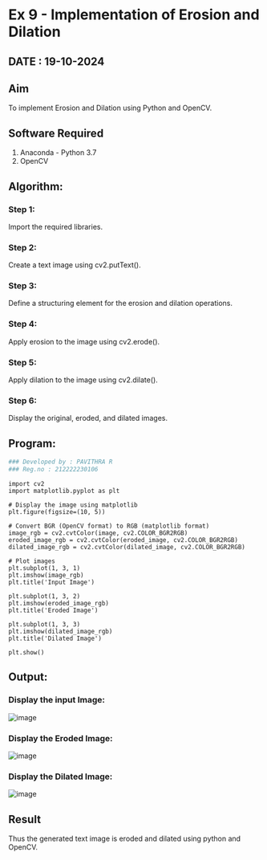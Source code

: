 #  Ex 9 - Implementation of Erosion and Dilation
## DATE : 19-10-2024

## Aim
To implement Erosion and Dilation using Python and OpenCV.
## Software Required
1. Anaconda - Python 3.7
2. OpenCV
## Algorithm:
### Step 1:
Import the required libraries.
### Step 2: 
Create a text image using cv2.putText().
### Step 3: 
Define a structuring element for the erosion and dilation operations.
### Step 4: 
Apply erosion to the image using cv2.erode().
### Step 5: 
Apply dilation to the image using cv2.dilate().
### Step 6: 
Display the original, eroded, and dilated images.
 
## Program:
```py
### Developed by : PAVITHRA R
### Reg.no : 212222230106
```
```
import cv2
import matplotlib.pyplot as plt

# Display the image using matplotlib
plt.figure(figsize=(10, 5))

# Convert BGR (OpenCV format) to RGB (matplotlib format)
image_rgb = cv2.cvtColor(image, cv2.COLOR_BGR2RGB)
eroded_image_rgb = cv2.cvtColor(eroded_image, cv2.COLOR_BGR2RGB)
dilated_image_rgb = cv2.cvtColor(dilated_image, cv2.COLOR_BGR2RGB)

# Plot images
plt.subplot(1, 3, 1)
plt.imshow(image_rgb)
plt.title('Input Image')

plt.subplot(1, 3, 2)
plt.imshow(eroded_image_rgb)
plt.title('Eroded Image')

plt.subplot(1, 3, 3)
plt.imshow(dilated_image_rgb)
plt.title('Dilated Image')

plt.show()

```
## Output:

### Display the input Image:


![image](https://github.com/user-attachments/assets/6241ddcd-11f4-4c10-99e4-092ad4abb3f7)

### Display the Eroded Image:


![image](https://github.com/user-attachments/assets/782fd875-2855-4215-b43e-5fc8887e075b)


### Display the Dilated Image:


![image](https://github.com/user-attachments/assets/129a2d1d-4475-4baf-8e72-5986dd0671d0)


## Result
Thus the generated text image is eroded and dilated using python and OpenCV.
